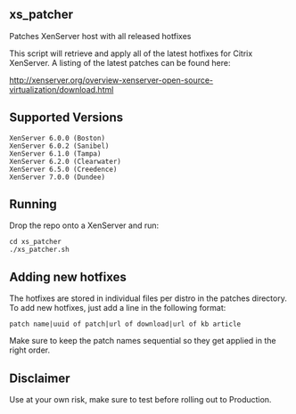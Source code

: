 ## xs_patcher

Patches XenServer host with all released hotfixes

This script will retrieve and apply all of the latest hotfixes for Citrix XenServer.
A listing of the latest patches can be found here:

http://xenserver.org/overview-xenserver-open-source-virtualization/download.html

## Supported Versions

	XenServer 6.0.0 (Boston)
	XenServer 6.0.2 (Sanibel)
	XenServer 6.1.0 (Tampa)
	XenServer 6.2.0 (Clearwater)
	XenServer 6.5.0 (Creedence)
	XenServer 7.0.0 (Dundee)

## Running

Drop the repo onto a XenServer and run:

	cd xs_patcher
	./xs_patcher.sh

## Adding new hotfixes

The hotfixes are stored in individual files per distro in the patches directory. To 
add new hotfixes, just add a line in the following format:

	patch name|uuid of patch|url of download|url of kb article
	
Make sure to keep the patch names sequential so they get applied in the right order.

## Disclaimer

Use at your own risk, make sure to test before rolling out to Production.
